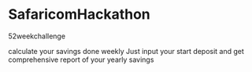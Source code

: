 # SafaricomHackathon
52weekchallenge

calculate your savings done weekly
Just input your start deposit and get comprehensive report of your yearly savings
